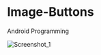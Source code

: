 # Image-Buttons
Android Programming

![Screenshot_1](https://user-images.githubusercontent.com/45653206/59357821-2a5c0400-8d34-11e9-961f-a0d2232145e2.png)
